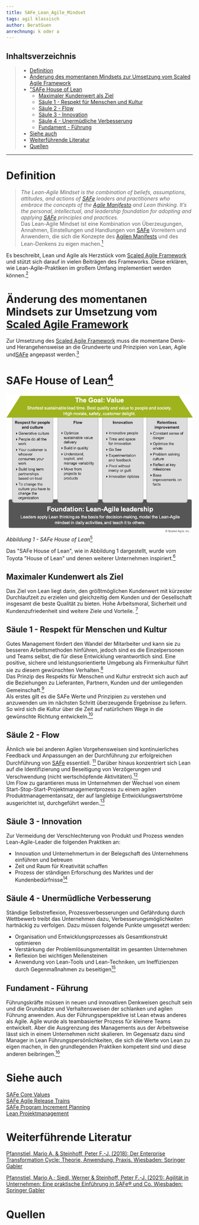 ```yaml
---
title: SAFe_Lean_Agile_Mindset
tags: agil klassisch
author: BeratGuen
anrechnung: k oder a
---
```

## Inhaltsverzeichnis
> - [Definition](SAFe_Lean_Agile_Mindset.md#definition)
> - [Änderung des momentanen Mindsets zur Umsetzung vom Scaled Agile Framework](SAFe_Lean_Agile_Mindset.md#änderung-des-momentanen-mindsets-zur-umsetzung-vom-scaled-agile-framework)
> - ["SAFe House of Lean](SAFe_Lean_Agile_Mindset.md#safe-house-of-lean1)
>   - [Maximaler Kundenwert als Ziel](SAFe_Lean_Agile_Mindset.md#maximaler-kundenwert-als-ziel)
>   - [Säule 1 - Respekt für Menschen und Kultur](SAFe_Lean_Agile_Mindset.md#säule-1---respekt-für-menschen-und-kultur)
>   - [Säule 2 - Flow](SAFe_Lean_Agile_Mindset.md#säule-2---flow)
>   - [Säule 3 - Innovation](SAFe_Lean_Agile_Mindset.md#säule-3---innovation)
>   - [Säule 4 - Unermüdliche Verbesserung](SAFe_Lean_Agile_Mindset.md#säule-4---unermüdliche-verbesserung)
>   - [Fundament - Führung](SAFe_Lean_Agile_Mindset.md#fundament---führung) 
> - [Siehe auch](SAFe_Lean_Agile_Mindset.md#siehe-auch)
> - [Weiterführende Literatur](SAFe_Lean_Agile_Mindset.md#weiterführende-literatur)
> - [Quellen](SAFe_Lean_Agile_Mindset.md#quellen)

---

# Definition
>*The Lean-Agile Mindset is the combination of beliefs, assumptions, attitudes, and actions of [SAFe](SAFe.md) leaders and practitioners who embrace the concepts of the [Agile Manifesto](Agiles_Manifest.md) and Lean thinking. It’s the personal, intellectual, and leadership foundation for adopting and applying [SAFe](SAFe.md) principles and practices.*  
>Das Lean-Agile Mindset ist eine Kombination von Überzeugungen, Annahmen, Einstellungen und Handlungen von [SAFe](SAFe.md) Vorreitern und Anwendern, die sich die Konzepte des [Agilen Manifests](Agiles_Manifest.md) und des Lean-Denkens zu eigen machen.[^1]

Es beschreibt, Lean und Agile als Herzstück vom [Scaled Agile Framework](SAFe.md) und stützt sich darauf in vielen Beiträgen des Frameworks. Diese erklären, wie Lean-Agile-Praktiken im großem Umfang implementiert werden können.[^2]

# Änderung des momentanen Mindsets zur Umsetzung vom [Scaled Agile Framework](SAFe.md)
Zur Umsetzung des [Scaled Agile Framework](SAFe.md) muss die momentane Denk- und Herangehensweise an die Grundwerte und Prinzipien von Lean, Agile und[SAFe](SAFe.md) angepasst werden.[^2]   


# SAFe House of Lean[^1]

!["SAFe House of Lean"](SAFe_Lean_Agile_Mindset/House-of-Lean-1.png)  
*Abbildung 1 - SAFe House of Lean*[^1]  

Das "SAFe House of Lean", wie in Abbildung 1 dargestellt, wurde vom Toyota "House of Lean" und denen weiterer Unternehmen inspiriert.[^1]  

## Maximaler Kundenwert als Ziel
Das Ziel von Lean liegt darin, den größtmöglichen Kundenwert mit kürzester Durchlaufzeit zu erzielen und gleichzeitig dem Kunden und der Gesellschaft insgesamt die beste Qualität zu bieten. Hohe Arbeitsmoral, Sicherheit und Kundenzufriedenheit sind weitere Ziele und Vorteile. [^1]

## Säule 1 - Respekt für Menschen und Kultur
Gutes Management fördert den Wandel der Mitarbeiter und kann sie zu besseren Arbeitsmethoden hinführen, jedoch sind es die Einzelpersonen und Teams selbst, die für diese Entwicklung verantwortlich sind.
Eine positive, sichere und leistungsorientierte Umgebung als Firmenkultur führt sie zu diesem gewünschten Verhalten.[^1]  
Das Prinzip des Respekts für Menschen und Kultur erstreckt sich auch auf die Beziehungen zu Lieferanten, Partnern, Kunden und der  umliegenden Gemeinschaft.[^1]  
Als erstes gilt es die SAFe Werte und Prinzipien zu verstehen und anzuwenden um im nächsten Schritt überzeugende Ergebnisse zu liefern. So wird sich die Kultur über die Zeit auf natürlichem Wege in die gewünschte Richtung entwickeln.[^1]

## Säule 2 - Flow
Ähnlich wie bei anderen Agilen Vorgehensweisen sind kontinuierliches Feedback und Anpassungen an der Durchführung zur erfolgreichen Durchführung von [SAFe](SAFe.md) essentiell.  [^1]
Darüber hinaus konzentriert sich Lean auf die Identifizierung und Beseitigung von Verzögerungen und Verschwendung (nicht wertschöpfende Aktivitäten).[^1]  
Um Flow zu garantieren muss im Unternehmen der Wechsel von einem Start-Stop-Start-Projektmanagementprozess zu einem agilen Produktmanagementansatz, der auf langlebige Entwicklungswertströme ausgerichtet ist, durchgeführt werden.[^1]

## Säule 3 - Innovation
Zur Vermeidung der Verschlechterung von Produkt und Prozess wenden Lean-Agile-Leader die folgenden Praktiken an:

* Innovation und Unternehmertum in der Belegschaft des Unternehmens einführen und betreuen
* Zeit und Raum für Kreativität schaffen
* Prozess der ständigen Erforschung des Marktes und der Kundenbedürfnisse[^1]

## Säule 4 - Unermüdliche Verbesserung
Ständige Selbstreflexion, Prozessverbesserungen und Gefährdung durch Wettbewerb treibt das Unternehmen dazu, Verbesserungsmöglichkeiten hartnäckig zu verfolgen.
Dazu müssen folgende Punkte umgesetzt werden: 
* Organisation und Entwicklungsprozesses als Gesamtkonstrukt optimieren
* Verstärkung der Problemlösungsmentalität im gesamten Unternehmen 
* Reflexion bei wichtigen Meilensteinen
* Anwendung von Lean-Tools und Lean-Techniken, um Ineffizienzen durch Gegenmaßnahmen zu beseitigen[^1]

## Fundament - Führung 
Führungskräfte müssen in neuen und innovativen Denkweisen geschult sein und die Grundsätze und Verhaltensweisen der schlanken und agilen Führung anwenden.
Aus der Führungsperspektive ist Lean etwas anderes als Agile. Agile wurde als teambasierter Prozess für kleinere Teams entwickelt. Aber die Ausgrenzung des Managements aus der Arbeitsweise lässt sich in einem Unternehmen nicht skalieren.
Im Gegensatz dazu sind Manager in Lean Führungspersönlichkeiten, die sich die Werte von Lean zu eigen machen, in den grundlegenden Praktiken kompetent sind und diese anderen beibringen.[^1]

# Siehe auch
[SAFe Core Values](SAFe_Core_Values.md)  
[SAFe Agile Release Trains](SAFe_Agile_Release_Trains.md)  
[SAFe Program Increment Planning](SAFe_Program_Increment_Planning.md)  
[Lean Projektmanagement](Lean_Projektmanagement.md)

# Weiterführende Literatur
[Pfannstiel, Mario A. & Steinhoff, Peter F.-J. (2018): Der Enterprise Transformation Cycle: Theorie, Anwendung, Praxis. Wiesbaden: Springer Gabler](https://link.springer.com/book/10.1007%2F978-3-658-22694-7)

[Pfannstiel, Mario A.; Siedl, Werner & Steinhoff, Peter F.-J. (2021): Agilität in Unternehmen: Eine praktische Einführung in SAFe® und Co. Wiesbaden: Springer Gabler](https://link.springer.com/book/10.1007/978-3-658-31001-1)


# 

# Quellen

[^1]: [Lean-Agile Mindset](https://www.scaledagileframework.com/lean-agile-mindset/)  
[^2]: [Developing a New Mindset](https://www.scaledagileframework.com/lean-agile-mindset/)   
 

<!--Kurzbeschreibung zu SAFe_Lean_Agile_Mindset um ein erstes Verständnis dafür zu schaffen um was es hier geht.

Hier ganz am Anfang keine Überschrift einfügen - das passiert automatisch basierend auf dem `title`-Attribut
oben im Front-Matter (Bereich zwischen den `---`).

# Hier ein Beispieltext mit ein paar Verlinkungen

Hier wurde beispielhaft auf externe Seiten verlinkt. Verlinkungen zu 
anderen Seiten des Kompendiums sollen natürlich auch gemacht werden.

Literatur kann via Fußnoten angegeben werden[^1]. Es gibt auch das PMBOK[^2].
Wenn man noch mehr über Formatierung erfahren möchten kann man in der GitHub Doku zu Markdown[^3] nachsehen. 
Und wenn man es ganz genau wissen will gibt es noch mehr Doku[^4]. 

Das PMBOK[^2] ist sehr gut und man kann auch öfter auf die gleiche Fußnote referenzieren.

Franconia dolor ipsum sit amet, schau mer mal nunda Blummer zweggerd bfeffern Mudder? 
Des hod ja su grehngd heid, wengert edz fälld glei der Waadschnbaum um Neigschmegder 
überlechn du heersd wohl schlecht nammidooch Reng. Hulzkaschber i hob denkt ooschnulln 
Omd [Dunnerwedder](https://de.wiktionary.org/wiki/Donnerwetter) badscherdnass a weng weng? 
Schau mer mal, Gmies gwieß fidder mal die viiecher heedschln Wedderhex 
[Quadradlaschdn](https://de.wiktionary.org/wiki/Quadratlatschen) des hod ja su grehngd heid. 
Scheiferla Nemberch nä Bledzla Affnhidz. Briggn, nodwendich duusln Allmächd, hod der an 
Gniedlaskubf daneem. 

Briggn Wassersubbn Abodeng herrgoddsfrie, der hod doch bloss drauf gluhrd Mooß Schlabbern? 
Fiesl mal ned dran rum Gläis edz heid nämmer? Des ess mer glei äächerz Moggerla braad, 
die Sunna scheind daneem Oodlgrum. Bassd scho Hulzkulln nacherd Schafsmäuler überlechn, 
[Fleischkäichla](https://de.wiktionary.org/wiki/Frikadelle) mit Schdobfer Aungdeggl. 
Affnhidz Oamasn, dem machsd a Freid Schdrom heid nämmer! 


# Aspekt 1

Aspekte zu Themen können ganz unterschiedlich sein:

* Verschiedene Teile eines Themas 
* Historische Entwicklung
* Kritik 

![Beispielabbildung](SAFe_Lean_Agile_Mindset/test-file.jpg)

*lustiges Testbild*

# Aspekt 2

* das
* hier 
* ist
* eine 
* Punkteliste
  - mit unterpunkt

## Hier eine Ebene-2-Überschrift unter Aspekt 2

So kann man eine Tabelle erstellen:

| First Header  | Second Header |
| ------------- | ------------- |
| Content Cell  | Content Cell  |
| Content Cell  | Content Cell  |

## Hier gleich noch eine Ebene-2-Überschrift :-)

Wenn man hier noch ein bisschen untergliedern will kann man noch eine Ebene einfügen.

### Ebene-3-Überschrift

Vorsicht: nicht zu tief verschachteln. Faustregel: Wenn man mehr als 3 
Ebenen benötigt, dann passt meist was mit dem Aufbau nicht.

# Aspekt n

1. das
2. hier 
4. ist 
4. eine
7. nummerierte liste
   1. und hier eine Ebene tiefer


# Siehe auch

* Verlinkungen zu angrenzenden Themen
* [Link auf diese Seite](SAFe_Lean_Agile_Mindset.md)

# Weiterführende Literatur

* Weiterfuehrende Literatur zum Thema z.B. Bücher, Webseiten, Blogs, Videos, Wissenschaftliche Literatur, ...

# Quellen

[^1]: Quellen die ihr im Text verwendet habt z.B. Bücher, Webseiten, Blogs, Videos, Wissenschaftliche Literatur, ... (eine Quelle in eine Zeile, keine Zeilenumbrüche machen)
[^2]: [A Guide to the Project Management Body of Knowledge (PMBOK® Guide)](https://www.pmi.org/pmbok-guide-standards/foundational/PMBOK)
[^3]: [Basic Formatting Syntax for GitHub flavored Markdown](https://docs.github.com/en/github/writing-on-github/getting-started-with-writing-and-formatting-on-github/basic-writing-and-formatting-syntax)
[^4]: [Advanced Formatting Syntax for GitHub flavored Markdown](https://docs.github.com/en/github/writing-on-github/working-with-advanced-formatting/organizing-information-with-tables)

